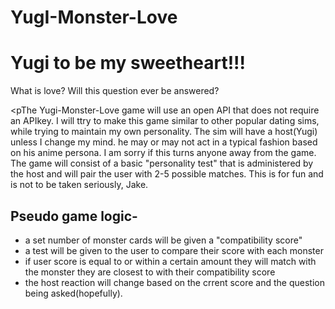 # YugI-Monster-Love




<h1>Yugi to be my sweetheart!!!</h1>


<p>What is love? Will this question ever be answered?</p>


<pThe Yugi-Monster-Love game will use an open API that does not require an APIkey. I will ttry to make this game similar to other popular dating sims, while trying to maintain my own personality. The sim will have a host(Yugi) unless I change my mind. he may or may not act in a typical fashion based on his anime persona. I am sorry if this turns anyone away from the game. The game will consist of a basic "personality test" that is administered by the host and will pair the user with 2-5 possible matches. This is for fun and is not to be taken seriously, Jake.
</p>






<h2>Pseudo game logic-</h2>

<ul>
<li>a set number of monster cards will be given a "compatibility score"</li>

<li>a test will be given to the user to compare their score with each monster</li>

<li>if user score is equal to or within a certain amount they will match with the monster they are closest to with their compatibility score</li>

<li>the host reaction will change based on the crrent score and the question being asked(hopefully).</li>
</ul>







 
